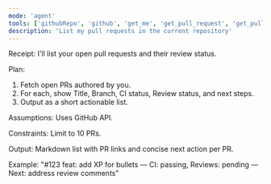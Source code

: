 ```yaml
---
mode: 'agent'
tools: ['githubRepo', 'github', 'get_me', 'get_pull_request', 'get_pull_request_comments', 'get_pull_request_diff', 'get_pull_request_files', 'get_pull_request_reviews', 'get_pull_request_status', 'list_pull_requests', 'request_copilot_review']
description: 'List my pull requests in the current repository'
---
```


Receipt: I'll list your open pull requests and their review status.

Plan:
1) Fetch open PRs authored by you.
2) For each, show Title, Branch, CI status, Review status, and next steps.
3) Output as a short actionable list.

Assumptions: Uses GitHub API.

Constraints: Limit to 10 PRs.

Output: Markdown list with PR links and concise next action per PR.

Example: "#123 feat: add XP for bullets — CI: passing, Reviews: pending — Next: address review comments"
